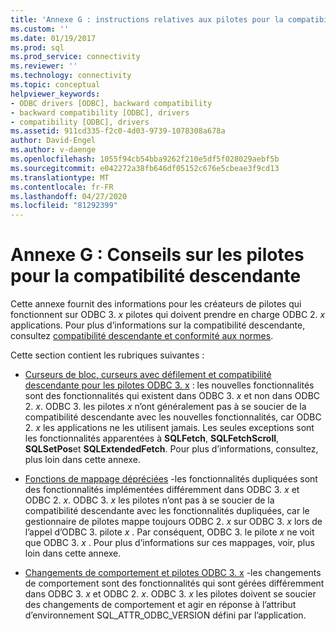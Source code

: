 ```yaml
---
title: 'Annexe G : instructions relatives aux pilotes pour la compatibilité descendante | Microsoft Docs'
ms.custom: ''
ms.date: 01/19/2017
ms.prod: sql
ms.prod_service: connectivity
ms.reviewer: ''
ms.technology: connectivity
ms.topic: conceptual
helpviewer_keywords:
- ODBC drivers [ODBC], backward compatibility
- backward compatibility [ODBC], drivers
- compatibility [ODBC], drivers
ms.assetid: 911cd335-f2c0-4d03-9739-1078308a678a
author: David-Engel
ms.author: v-daenge
ms.openlocfilehash: 1055f94cb54bba9262f210e5df5f028029aebf5b
ms.sourcegitcommit: e042272a38fb646df05152c676e5cbeae3f9cd13
ms.translationtype: MT
ms.contentlocale: fr-FR
ms.lasthandoff: 04/27/2020
ms.locfileid: "81292399"
---
```

# <a name="appendix-g-driver-guidelines-for-backward-compatibility"></a>Annexe G : Conseils sur les pilotes pour la compatibilité descendante
Cette annexe fournit des informations pour les créateurs de pilotes qui fonctionnent sur ODBC 3. *x* pilotes qui doivent prendre en charge ODBC 2. *x* applications. Pour plus d’informations sur la compatibilité descendante, consultez [compatibilité descendante et conformité aux normes](../../../odbc/reference/develop-app/backward-compatibility-and-standards-compliance.md).  
  
 Cette section contient les rubriques suivantes :  
  
-   [Curseurs de bloc, curseurs avec défilement et compatibilité descendante pour les pilotes ODBC 3. x](../../../odbc/reference/appendixes/block-cursors-scrollable-cursors-and-backward-compatibility.md) : les nouvelles fonctionnalités sont des fonctionnalités qui existent dans ODBC 3. *x* et non dans ODBC 2. *x*. ODBC 3. les pilotes *x* n’ont généralement pas à se soucier de la compatibilité descendante avec les nouvelles fonctionnalités, car ODBC 2. *x* les applications ne les utilisent jamais. Les seules exceptions sont les fonctionnalités apparentées à **SQLFetch**, **SQLFetchScroll**, **SQLSetPos**et **SQLExtendedFetch**. Pour plus d’informations, consultez, plus loin dans cette annexe.  
  
-   [Fonctions de mappage dépréciées](../../../odbc/reference/appendixes/mapping-deprecated-functions.md) -les fonctionnalités dupliquées sont des fonctionnalités implémentées différemment dans ODBC 3. *x* et ODBC 2. *x*. ODBC 3. *x* les pilotes n’ont pas à se soucier de la compatibilité descendante avec les fonctionnalités dupliquées, car le gestionnaire de pilotes mappe toujours ODBC 2. *x* sur ODBC 3. *x* lors de l’appel d’ODBC 3. pilote *x* . Par conséquent, ODBC 3. le pilote *x* ne voit que ODBC 3. *x* . Pour plus d’informations sur ces mappages, voir, plus loin dans cette annexe.  
  
-   [Changements de comportement et pilotes ODBC 3. x](../../../odbc/reference/appendixes/behavioral-changes-and-odbc-3-x-drivers.md) -les changements de comportement sont des fonctionnalités qui sont gérées différemment dans ODBC 3. *x* et ODBC 2. *x*. ODBC 3. *x* les pilotes doivent se soucier des changements de comportement et agir en réponse à l’attribut d’environnement SQL_ATTR_ODBC_VERSION défini par l’application.

